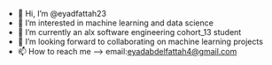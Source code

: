 - 👋 Hi, I’m @eyadfattah23
- 👀 I’m interested in machine learning and data science
- 🌱 I’m currently an alx software engineering cohort_13 student 
- 💞️ I’m looking forward to collaborating on machine learning projects
- 📫 How to reach me --> email:eyadabdelfattah4@gmail.com

<!---
eyadfattah23/eyadfattah23 is a ✨ special ✨ repository because its `README.md` (this file) appears on your GitHub profile.
You can click the Preview link to take a look at your changes.
--->
